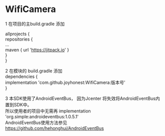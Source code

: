 # WifiCamera

1 在项目的主build.gradle 添加    
  
   allprojects {    
			repositories {  
					...  		  	
					maven { url 'https://jitpack.io' }  
  			}  
		}  
  
2  在模块的 build.gradle 添加  
		dependencies {  
			implementation 'com.github.joyhonest:WifiCamera:版本号'  
		}  
    
3  本SDK使用了AndroidEventBus， 因为Jcenter 将失效将AndroidEventBus内置到SDK中。  
   所以使用者的项目中无需再 implementation 'org.simple:androideventbus:1.0.5.1'  
   AndroidEventBus使用方法参见 https://github.com/hehonghui/AndroidEventBus  
